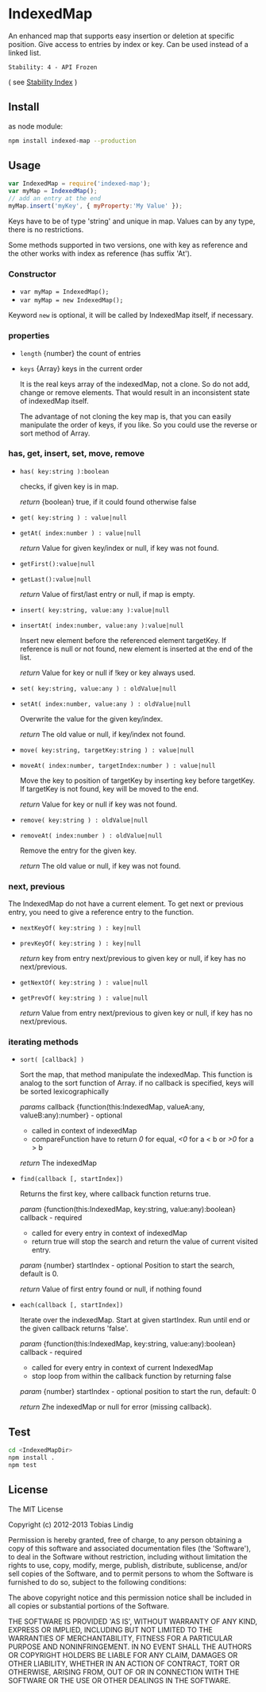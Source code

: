 # IndexedMap

An enhanced map that supports easy insertion or deletion at specific position. Give access to entries by index or key. Can be used instead of a linked list.

```
Stability: 4 - API Frozen
```
( see [Stability Index](http://nodejs.org/api/documentation.html#documentation_stability_index) ) 

## Install

as node module:
```bash
npm install indexed-map --production
```

## Usage

```js
var IndexedMap = require('indexed-map');
var myMap = IndexedMap();
// add an entry at the end
myMap.insert('myKey', { myProperty:'My Value' });
```

Keys have to be of type 'string' and unique in map.
Values can by any type, there is no restrictions.

Some methods supported in two versions, one with key as reference and the
other works with index as reference (has suffix 'At').

### Constructor

* `var myMap = IndexedMap();`
* `var myMap = new IndexedMap();`

Keyword `new` is optional, it will be called by IndexedMap itself, if necessary.

### properties

* `length` {number} the count of entries

* `keys` {Array} keys in the current order

	It is the real keys array of the indexedMap, not a clone. So do not
	add, change or remove elements. That would result in an inconsistent state of indexedMap itself.

	The advantage of not cloning the key map is, that you can easily manipulate the order of keys, if you like.
	So you could use the reverse or sort method of Array.

### has, get, insert, set, move, remove

* `has( key:string ):boolean`

	checks, if given key is in map.

	*return* {boolean} true, if it could found otherwise false

* `get( key:string ) : value|null`
* `getAt( index:number ) : value|null`
 
	*return* Value for given key/index or null, if key was not found.

* `getFirst():value|null`
* `getLast():value|null`

	*return* Value of first/last entry or null, if map is empty.

* `insert( key:string, value:any ):value|null`
* `insertAt( index:number, value:any ):value|null`

	Insert new element before the referenced element targetKey.
	If reference is null or not found, new element is inserted at the end
	of the list.
	
	*return* Value for key or null if !key or key always used.


* `set( key:string, value:any ) : oldValue|null`
* `setAt( index:number, value:any ) : oldValue|null`
	
	Overwrite the value for the given key/index.
	
	*return* The old value or null, if key/index not found.

* `move( key:string, targetKey:string ) : value|null`
* `moveAt( index:number, targetIndex:number ) : value|null`
	
	Move the key to position of targetKey by inserting key before targetKey.
	If targetKey is not found, key will be moved to the end.
	
	*return* Value for key or null if key was not found.

* `remove( key:string ) : oldValue|null`
* `removeAt( index:number ) : oldValue|null`
	
	Remove the entry for the given key.
	
	*return* The old value or null, if key was not found.

### next, previous

The IndexedMap do not have a current element. To get next or previous entry,
you need to give a reference entry to the function.

* `nextKeyOf( key:string ) : key|null`
* `prevKeyOf( key:string ) : key|null`

	*return* key from entry next/previous to given key or null, if key
	has no next/previous.

* `getNextOf( key:string ) : value|null`
* `getPrevOf( key:string ) : value|null`
	
	*return* Value from entry next/previous to given key or null, if key
	has no next/previous.


### iterating methods

* `sort( [callback] )`
	
	Sort the map, that method manipulate the indexedMap.
	This function is analog to the sort function of Array.
	if no callback is specified, keys will be sorted lexicographically
	
	*params* callback {function(this:IndexedMap, valueA:any, valueB:any):number} - optional
	- called in context of indexedMap
	- compareFunction have to return _0_ for equal, _<0_ for a < b or _>0_ for a > b
	
	*return* The indexedMap

* `find(callback [, startIndex])`
	
	Returns the first key, where callback function returns true.

	*param* {function(this:IndexedMap, key:string, value:any):boolean} callback - required
	- called for every entry in context of indexedMap
	- return true will stop the search and return the value of current visited entry.
	
	*param* {number} startIndex - optional
	Position to start the search, default is 0.
	
	*return* Value of first entry found or null, if nothing found

* `each(callback [, startIndex])`

	Iterate over the indexedMap. Start at given startIndex. Run until end
	or the given callback returns 'false'.

	*param* {function(this:IndexedMap, key:string, value:any):boolean} callback - required
	- called for every entry in context of current IndexedMap
	- stop loop from within the callback function by returning false
	
	*param* {number} startIndex - optional
	  position to start the run, default: 0
	
	*return* Zhe indexedMap or null for error (missing callback).


## Test

```bash
cd <IndexedMapDir>
npm install .
npm test
```

## License

The MIT License

Copyright (c) 2012-2013 Tobias Lindig

Permission is hereby granted, free of charge, to any person obtaining
a copy of this software and associated documentation files (the
'Software'), to deal in the Software without restriction, including
without limitation the rights to use, copy, modify, merge, publish,
distribute, sublicense, and/or sell copies of the Software, and to
permit persons to whom the Software is furnished to do so, subject to
the following conditions:

The above copyright notice and this permission notice shall be
included in all copies or substantial portions of the Software.

THE SOFTWARE IS PROVIDED 'AS IS', WITHOUT WARRANTY OF ANY KIND,
EXPRESS OR IMPLIED, INCLUDING BUT NOT LIMITED TO THE WARRANTIES OF
MERCHANTABILITY, FITNESS FOR A PARTICULAR PURPOSE AND NONINFRINGEMENT.
IN NO EVENT SHALL THE AUTHORS OR COPYRIGHT HOLDERS BE LIABLE FOR ANY
CLAIM, DAMAGES OR OTHER LIABILITY, WHETHER IN AN ACTION OF CONTRACT,
TORT OR OTHERWISE, ARISING FROM, OUT OF OR IN CONNECTION WITH THE
SOFTWARE OR THE USE OR OTHER DEALINGS IN THE SOFTWARE.
